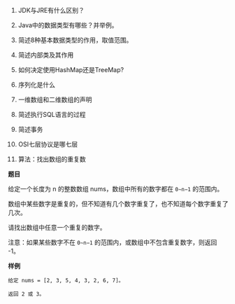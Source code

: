 1. JDK与JRE有什么区别？

2. Java中的数据类型有哪些？并举例。

3. 简述8种基本数据类型的作用，取值范围。

4. 简述内部类及其作用

5. 如何决定使用HashMap还是TreeMap?

6. 序列化是什么
7. 一维数组和二维数组的声明

8. 简述执行SQL语言的过程
9. 简述事务
10. OSI七层协议是哪七层

11. 算法：找出数组的重复数

**题目**

给定一个长度为 n 的整数数组 nums，数组中所有的数字都在 `0∼n−1` 的范围内。

数组中某些数字是重复的，但不知道有几个数字重复了，也不知道每个数字重复了几次。

请找出数组中任意一个重复的数字。

注意：如果某些数字不在 `0∼n−1` 的范围内，或数组中不包含重复数字，则返回 -1。

**样例**

```
给定 nums = [2, 3, 5, 4, 3, 2, 6, 7]。

返回 2 或 3。
```


